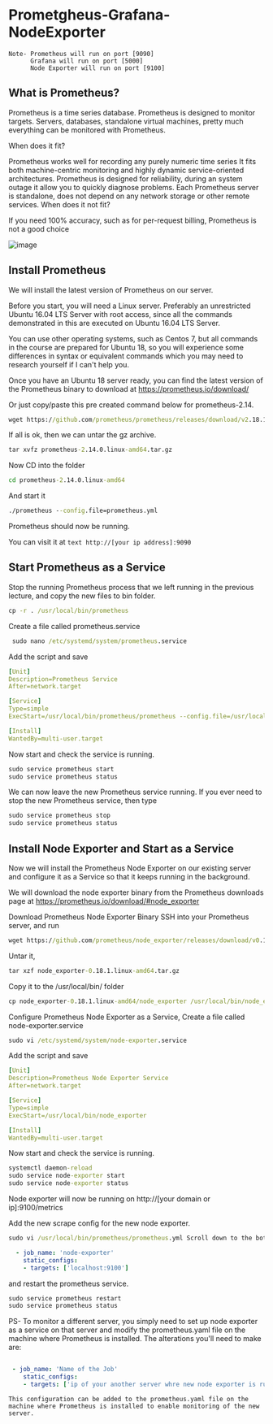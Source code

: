 # Prometgheus-Grafana-NodeExporter

```text
Note- Prometheus will run on port [9090]
      Grafana will run on port [5000]
      Node Exporter will run on port [9100]
```      
## What is Prometheus?

Prometheus is a time series database. Prometheus is designed to monitor targets. Servers, databases, standalone virtual machines, pretty much everything can be monitored with Prometheus.

When does it fit?

Prometheus works well for recording any purely numeric time series
It fits both machine-centric monitoring and highly dynamic service-oriented architectures.
Prometheus is designed for reliability, during an system outage it allow you to quickly diagnose problems. 
Each Prometheus server is standalone, does not depend on any network storage or other remote services.
When does it not fit?

If you need 100% accuracy, such as for per-request billing, Prometheus is not a good choice

![image](https://user-images.githubusercontent.com/47140557/221348919-74c3c5db-cad1-47ab-89dd-0452e6953996.png)


## Install Prometheus

We will install the latest version of Prometheus on our server.

Before you start, you will need a Linux server. Preferably an unrestricted Ubuntu 16.04 LTS Server with root access, since all the commands demonstrated in this are executed on Ubuntu 16.04 LTS Server.

You can use other operating systems, such as Centos 7, but all commands in the course are prepared for Ubuntu 18, so you will experience some differences in syntax or equivalent commands which you may need to research yourself if I can't help you.

Once you have an Ubuntu 18 server ready, you can find the latest version of the Prometheus binary to download at https://prometheus.io/download/

Or just copy/paste this pre created command below for prometheus-2.14.
```cmd
wget https://github.com/prometheus/prometheus/releases/download/v2.18.1/prometheus-2.18.1.linux-amd64.tar.gz
```
If all is ok, then we can untar the gz archive.
```cmd
tar xvfz prometheus-2.14.0.linux-amd64.tar.gz
```
Now CD into the folder
```cmd
cd prometheus-2.14.0.linux-amd64
```
And start it
```cmd
./prometheus --config.file=prometheus.yml
```
Prometheus should now be running.

You can visit it at ```text http://[your ip address]:9090 ```

## Start Prometheus as a Service

Stop the running Prometheus process that we left running in the previous lecture, and copy the new files to bin folder.
```cmd
cp -r . /usr/local/bin/prometheus
```
Create a file called prometheus.service
```cmd
 sudo nano /etc/systemd/system/prometheus.service
```
Add the script and save

```yaml
[Unit]
Description=Prometheus Service
After=network.target

[Service]
Type=simple
ExecStart=/usr/local/bin/prometheus/prometheus --config.file=/usr/local/bin/prometheus/prometheus.yml

[Install]
WantedBy=multi-user.target
```

Now start and check the service is running.

```cmd
sudo service prometheus start
sudo service prometheus status
```

We can now leave the new Prometheus service running. If you ever need to stop the new Prometheus service, then type

```cmd
sudo service prometheus stop
sudo service prometheus status
```
## Install Node Exporter and Start as a Service

Now we will install the Prometheus Node Exporter on our existing server and configure it as a Service so that it keeps running in the background.

We will download the node exporter binary from the Prometheus downloads page at https://prometheus.io/download/#node_exporter

Download Prometheus Node Exporter Binary SSH into your Prometheus server, and run
```cmd
wget https://github.com/prometheus/node_exporter/releases/download/v0.18.1/node_exporter-0.18.1.linux-amd64.tar.gz
```
Untar it,
```cmd
tar xzf node_exporter-0.18.1.linux-amd64.tar.gz
```
Copy it to the /usr/local/bin/ folder
```cmd
cp node_exporter-0.18.1.linux-amd64/node_exporter /usr/local/bin/node_exporter
```
Configure Prometheus Node Exporter as a Service, Create a file called node-exporter.service
```cmd
sudo vi /etc/systemd/system/node-exporter.service
```
Add the script and save
```yaml
[Unit]
Description=Prometheus Node Exporter Service
After=network.target

[Service]
Type=simple
ExecStart=/usr/local/bin/node_exporter

[Install]
WantedBy=multi-user.target
```

Now start and check the service is running.

```cmd
systemctl daemon-reload
sudo service node-exporter start
sudo service node-exporter status
```

Node exporter will now be running on http://[your domain or ip]:9100/metrics

Add the new scrape config for the new node exporter.
```cmd
sudo vi /usr/local/bin/prometheus/prometheus.yml Scroll down to the bottom and add a new scrape config
```
```yml
  - job_name: 'node-exporter'
    static_configs:
    - targets: ['localhost:9100']
```
and restart the prometheus service.
```cmd
sudo service prometheus restart
sudo service prometheus status
```

PS- To monitor a different server, you simply need to set up node exporter as a service on that server and modify the prometheus.yaml file on the machine where Prometheus is installed. The alterations you'll need to make are:
```yaml

 - job_name: 'Name of the Job'
    static_configs:
    - targets: ['ip of your another server whre new node exporter is running:9100']
```  
``` text
This configuration can be added to the prometheus.yaml file on the machine where Prometheus is installed to enable monitoring of the new server.

``` 
